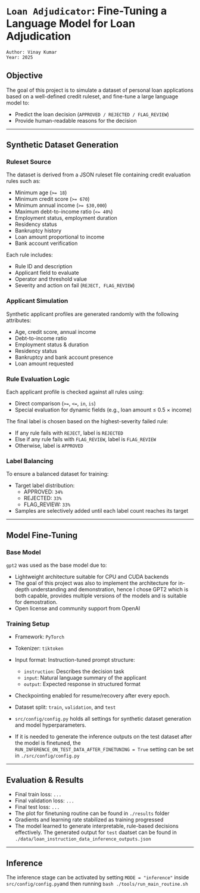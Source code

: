 # `Loan Adjudicator`: Fine-Tuning a Language Model for Loan Adjudication

```text
Author: Vinay Kumar
Year: 2025
```

## Objective

The goal of this project is to simulate a dataset of personal loan applications based on a well-defined credit ruleset, and fine-tune a large language model to:
- Predict the loan decision (`APPROVED / REJECTED / FLAG_REVIEW`)
- Provide human-readable reasons for the decision

---

## Synthetic Dataset Generation

### Ruleset Source

The dataset is derived from a JSON ruleset file containing credit evaluation rules such as:
- Minimum age (`>= 18`)
- Minimum credit score (`>= 670`)
- Minimum annual income (`>= $30,000`)
- Maximum debt-to-income ratio (`<= 40%`)
- Employment status, employment duration
- Residency status
- Bankruptcy history
- Loan amount proportional to income
- Bank account verification

Each rule includes:
- Rule ID and description
- Applicant field to evaluate
- Operator and threshold value
- Severity and action on fail (`REJECT, FLAG_REVIEW`)

### Applicant Simulation

Synthetic applicant profiles are generated randomly with the following attributes:
- Age, credit score, annual income
- Debt-to-income ratio
- Employment status & duration
- Residency status
- Bankruptcy and bank account presence
- Loan amount requested

### Rule Evaluation Logic

Each applicant profile is checked against all rules using:
- Direct comparison (`>=`, `<=`, `in`, `is`)
- Special evaluation for dynamic fields (e.g., loan amount ≤ 0.5 × income)

The final label is chosen based on the highest-severity failed rule:
- If any rule fails with `REJECT`, label is `REJECTED`
- Else if any rule fails with `FLAG_REVIEW`, label is `FLAG_REVIEW`
- Otherwise, label is `APPROVED`

### Label Balancing

To ensure a balanced dataset for training:
- Target label distribution: 
  - APPROVED: `34%`
  - REJECTED: `33%`
  - FLAG_REVIEW: `33%`
- Samples are selectively added until each label count reaches its target

---

## Model Fine-Tuning

### Base Model

`gpt2` was used as the base model due to:
- Lightweight architecture suitable for CPU and CUDA backends
- The goal of this project was also to implement the architecture for in-depth understanding and demonstration, hence I chose GPT2 which is both capable, provides multiple versions of the models and is suitable for demostration.
- Open license and community support from OpenAI

### Training Setup

- Framework: `PyTorch` 
- Tokenizer: `tiktoken`
- Input format: Instruction-tuned prompt structure:
  - `instruction`: Describes the decision task
  - `input`: Natural language summary of the applicant
  - `output`: Expected response in structured format
- Checkpointing enabled for resume/recovery after every epoch.
- Dataset split: `train`, `validation`, and `test`
- `src/config/config.py` holds all settings for synthetic dataset generation and model hyperparameters.

- If it is needed to generate the inference outputs on the test dataset after the model is finetuned, the `RUN_INFERENCE_ON_TEST_DATA_AFTER_FINETUNING = True` setting can be set in `./src/config/config.py`

---

## Evaluation & Results

- Final train loss: `...`
- Final validation loss: `...`
- Final test loss: `...`
- The plot for finetuning routine can be found in `./results` folder
- Gradients and learning rate stabilized as training progressed
- The model learned to generate interpretable, rule-based decisions effectively. The generated output for `test` daatset can be found in `./data/loan_instruction_data_inference_outputs.json`

---

## Inference
The inference stage can be activated by setting `MODE = "inference"` inside `src/config/config.py`and then running `bash ./tools/run_main_routine.sh`